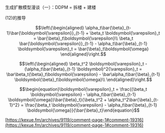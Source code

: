 生成扩散模型漫谈（一）：DDPM = 拆楼 + 建楼

(12)的推导
```math
\left\{\begin{aligned} 
\alpha_t\bar{\beta}_{t-1}\bar{\boldsymbol{\varepsilon}}_{t-1} + \beta_t \boldsymbol{\varepsilon}_t = \bar{\beta}_t\boldsymbol{\varepsilon}\\ 
\beta_t \bar{\boldsymbol{\varepsilon}}_{t-1} - \alpha_t\bar{\beta}_{t-1} \boldsymbol{\varepsilon}_t = \bar{\beta}_t\boldsymbol{\omega} 
\end{aligned}\right.
```
```math
\left\{\begin{aligned} 
\beta_t^2 \boldsymbol{\varepsilon}_t - (\alpha_t\bar{\beta}_{t-1} \boldsymbol)^2{\varepsilon}_t = \bar\beta_t{\beta}_t\boldsymbol{\varepsilon} - \bar\alpha_t\bar{\beta}_{t-1} \boldsymbol{\beta}_t\boldsymbol{\omega}\\ 
\end{aligned}\right.
```
```math
\begin{equation}\boldsymbol{\varepsilon}_t = \frac{(\beta_t \boldsymbol{\varepsilon} - \alpha_t\bar{\beta}_{t-1} \boldsymbol{\omega})\bar{\beta}_t}{\beta_t^2 + \alpha_t^2\bar{\beta}_{t-1}^2} = \frac{\beta_t \boldsymbol{\varepsilon} - \alpha_t\bar{\beta}_{t-1} \boldsymbol{\omega}}{\bar{\beta}_t}\end{equation}
```
[https://kexue.fm/archives/9119/comment-page-1#comment-19316](https://kexue.fm/archives/9119/comment-page-1#comment-19316)
